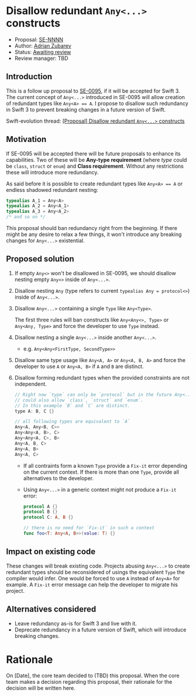 # Disallow redundant `Any<...>` constructs

* Proposal: [SE-NNNN](https://github.com/apple/swift-evolution/blob/master/proposals/NNNN-name.md)
* Author: [Adrian Zubarev](https://github.com/DevAndArtist)
* Status: [Awaiting review](#rationale)
* Review manager: TBD

## Introduction

This is a follow up proposal to [SE-0095](https://github.com/apple/swift-evolution/blob/master/proposals/0095-any-as-existential.md), if it will be accepted for Swift 3. The current concept of `Any<...>` introduced in SE-0095 will allow creation of redundant types like `Any<A> == A`. I propose to disallow such redundancy in Swift 3 to prevent breaking changes in a future version of Swift.

Swift-evolution thread: [\[Proposal\] Disallow redundant `Any<...>` constructs](https://lists.swift.org/pipermail/swift-evolution/Week-of-Mon-20160516/018280.html)

## Motivation

If SE-0095 will be accepted there will be future proposals to enhance its capabilities. Two of these will be **Any-type requirement** (where *type* could be `class`, `struct` or `enum`) and **Class requirement**. Without any restrictions these will introduce more redundancy. 

As said before it is possible to create redundant types like `Any<A> == A` or endless shadowed redundant nesting:

```swift
typealias A_1 = Any<A>
typealias A_2 = Any<A_1>
typealias A_3 = Any<A_2>
/* and so on */
```

This proposal should ban redundancy right from the beginning. If there might be any desire to relax a few things, it won't introduce any breaking changes for `Any<...>` existential.

## Proposed solution

1. If empty `Any<>` won't be disallowed in SE-0095, we should disallow nesting empty `Any<>` inside of `Any<...>`.

2. Disallow nesting `Any` (type refers to current `typealias Any = protocol<>`) inside of `Any<...>`.

3. Disallow `Any<...>` containing a single `Type` like `Any<Type>`.

	The first three rules will ban constructs like `Any<Any<>, Type>` or `Any<Any, Type>` and force the developer to use `Type` instead.

4. Disallow nesting a single `Any<...>` inside another `Any<...>`.
	* e.g. `Any<Any<FirstType, SecondType>>`

5. Disallow same type usage like `Any<A, A>` or `Any<A, B, A>` and force the developer to use `A` or `Any<A, B>` if `A` and `B` are distinct.

6. Disallow forming redundant types when the provided constraints are not independent.
	
	```swift
	// Right now `type` can only be `protocol` but in the future Any<...> 
	// could also allow `class`, `struct` and `enum`.
	// In this example `B` and `C` are distinct.
	type A: B, C {} 
	
	// all following types are equivalent to `A`
	Any<A, Any<B, C>>
	Any<Any<A, B>, C>
	Any<Any<A, C>, B>
	Any<A, B, C>
	Any<A, B>
	Any<A, C>
	```
	
	* If all contraints form a known `Type` provide a `Fix-it` error depending on the current context. If there is more than one `Type`, provide all alternatives to the developer.

	* Using `Any<...>` in a generic context might not produce a `Fix-it` error:

		```swift
		protocol A {}
		protocol B {}
		protocol C: A, B {}
		
		// there is no need for `Fix-it` in such a context
		func foo<T: Any<A, B>>(value: T) {}
		```

## Impact on existing code

These changes will break existing code. Projects abusing `Any<...>` to create redundant types should be reconsidered of usings the equivalent `Type` the compiler would infer. One would be forced to use `A` instead of `Any<A>` for example. A `Fix-it` error message can help the developer to migrate his project.

## Alternatives considered

* Leave redundancy as-is for Swift 3 and live with it.
* Deprecate redundancy in a future version of Swift, which will introduce breaking changes.

# Rationale

On [Date], the core team decided to (TBD) this proposal.
When the core team makes a decision regarding this proposal,
their rationale for the decision will be written here.
